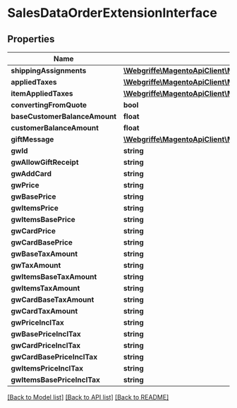 # SalesDataOrderExtensionInterface

## Properties
Name | Type | Description | Notes
------------ | ------------- | ------------- | -------------
**shippingAssignments** | [**\Webgriffe\MagentoApiClient\Model\SalesDataShippingAssignmentInterface[]**](SalesDataShippingAssignmentInterface.md) |  | [optional] 
**appliedTaxes** | [**\Webgriffe\MagentoApiClient\Model\TaxDataOrderTaxDetailsAppliedTaxInterface[]**](TaxDataOrderTaxDetailsAppliedTaxInterface.md) |  | [optional] 
**itemAppliedTaxes** | [**\Webgriffe\MagentoApiClient\Model\TaxDataOrderTaxDetailsItemInterface[]**](TaxDataOrderTaxDetailsItemInterface.md) |  | [optional] 
**convertingFromQuote** | **bool** |  | [optional] 
**baseCustomerBalanceAmount** | **float** |  | [optional] 
**customerBalanceAmount** | **float** |  | [optional] 
**giftMessage** | [**\Webgriffe\MagentoApiClient\Model\GiftMessageDataMessageInterface**](GiftMessageDataMessageInterface.md) |  | [optional] 
**gwId** | **string** |  | [optional] 
**gwAllowGiftReceipt** | **string** |  | [optional] 
**gwAddCard** | **string** |  | [optional] 
**gwPrice** | **string** |  | [optional] 
**gwBasePrice** | **string** |  | [optional] 
**gwItemsPrice** | **string** |  | [optional] 
**gwItemsBasePrice** | **string** |  | [optional] 
**gwCardPrice** | **string** |  | [optional] 
**gwCardBasePrice** | **string** |  | [optional] 
**gwBaseTaxAmount** | **string** |  | [optional] 
**gwTaxAmount** | **string** |  | [optional] 
**gwItemsBaseTaxAmount** | **string** |  | [optional] 
**gwItemsTaxAmount** | **string** |  | [optional] 
**gwCardBaseTaxAmount** | **string** |  | [optional] 
**gwCardTaxAmount** | **string** |  | [optional] 
**gwPriceInclTax** | **string** |  | [optional] 
**gwBasePriceInclTax** | **string** |  | [optional] 
**gwCardPriceInclTax** | **string** |  | [optional] 
**gwCardBasePriceInclTax** | **string** |  | [optional] 
**gwItemsPriceInclTax** | **string** |  | [optional] 
**gwItemsBasePriceInclTax** | **string** |  | [optional] 

[[Back to Model list]](../README.md#documentation-for-models) [[Back to API list]](../README.md#documentation-for-api-endpoints) [[Back to README]](../README.md)



